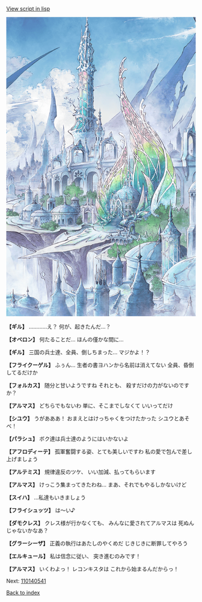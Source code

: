 [View script in lisp](../scripts/110140533.txt)

![fairy_world.png](../images/backgrounds/fairy_world.png)

**【ギル】**
…………え？
何が、起きたんだ…？

**【オベロン】**
何たることだ…
ほんの僅かな間に…

**【ギル】**
三国の兵士達、全員、倒しちまった…
マジかよ！？

**【フライクーゲル】**
ふぅん…
生者の書ヨハンから名前は消えてない
全員、昏倒してるだけか

**【フォルカス】**
随分と甘いようですね
それとも、
殺すだけの力がないのですか？

**【アルマス】**
どちらでもないわ
単に、そこまでしなくて
いいってだけ

**【シユウ】**
うがあああ！
おまえとはけっちゃくをつけたかった
シユウとあそべ！

**【パラシュ】**
ボク達は兵士達のようにはいかないよ

**【アフロディーテ】**
孤軍奮闘する姿、とても美しいですわ
私の愛で包んで差し上げましょう

**【アルテミス】**
規律違反のツケ、
いい加減、払ってもらいます

**【アルマス】**
けっこう集まってきたわね…
まあ、それでもやるしかないけど

**【スイハ】**
…私達もいきましょう

**【フライシュッツ】**
は～い♪

**【ダモクレス】**
クレス様が行かなくても、
みんなに愛されてアルマスは
死ぬんじゃないかなあ？

**【グラーシーザ】**
正義の執行はあたしのやくめだ
じきじきに断罪してやろう

**【エルキュール】**
私は信念に従い、
突き進むのみです！

**【アルマス】**
いくわよっ！
レコンキスタは
これから始まるんだからっ！

Next: [110140541](110140541.md)

[Back to index](index.md)
